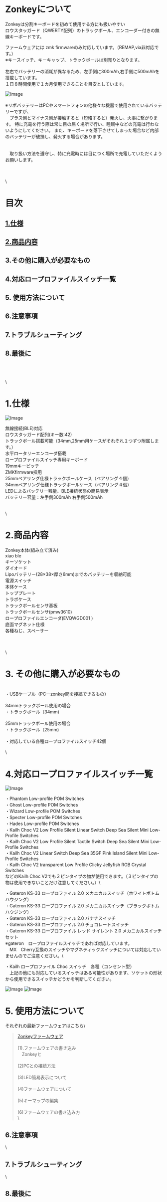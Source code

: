 # Zonkeyについて
Zonkeyは分割キーボードを初めて使用する方にも扱いやすい\
ロウスタッガード（QWERTY配列）のトラックボール、エンコーダー付きの無線キーボードです。
>
ファームウェアには zmk firmwareのみ対応しています。（REMAP,via非対応です。）\
※キースイッチ、キーキャップ、トラックボールは別売りとなります。
\
\
左右でバッテリーの消耗が異なるため、左手側に300mAh,右手側に500mAhを搭載しています。\
１日８時間使用で１カ月使用できることを目安としています。


![Image](https://github.com/user-attachments/assets/8a479e45-fbee-44db-97cd-d00713b36cb2)
\
\
※リポバッテリーはPCやスマートフォンの他様々な機器で使用されているバッテリーですが、\
　プラス側とマイナス側が接触すると（短絡すると）発火し、火事に繋がります。
  特に充電を行う際は常に目の届く場所で行い、睡眠中などの充電は行わないようにしてください。
  また、キーボードを落下させてしまった場合など内部のバッテリーが破損し、発火する場合があります。\
\
\
　取り扱い方法を遵守し、特に充電時には目につく場所で充電していただくようお願いします。 \
 \
 \
 \
 \
 
# 目次

## [1.仕様](#仕様 )

## [2.商品内容](#商品内容)

## 3.その他に購入が必要なもの

## 4.対応ロープロファイルスイッチ一覧

## 5. 使用方法について

## 6.注意事項

## 7.トラブルシューティング

## 8.最後に
 \
 \
 \
 \
# 1.仕様 

![Image](https://github.com/user-attachments/assets/5f487546-771b-44a3-b13c-cabdf2f41b11)

無線接続(BLE)対応\
ロウスタッガード配列(キー数:42)\
トラックボール搭載可能（34mm,25mm用ケースがそれぞれ１つずつ附属します。）\
水平ロータリーエンコーダ搭載\
ロープロファイルスイッチ専用キーボード\
19mmキーピッチ\
ZMKfirmware採用\
25mmベアリング仕様トラックボールケース（ベアリング４個）\
34mmベアリング仕様トラックボールケース（ベアリング４個）\
LEDによるバッテリー残量、BLE接続状態の簡易表示\
バッテリー容量：左手側300mAh  右手側500mAh \
 \
 \
 \
# 2.商品内容

Zonkey本体(組み立て済み)\
xiao ble\
キーソケット\
ダイオード\
Lipoバッテリー(28×38×厚さ6mm)までのバッテリーを収納可能\
電源スイッチ\
本体ケース\
トッププレート\
トラボケース\
トラックボールセンサ基板\
トラックボールセンサ(pmw3610)\
ロープロファイルエンコーダ(EVQWGD001 )\
底面マグネット仕様\
各種ねじ、スペーサー
 \
 \
 \
 \
 \
# 3. その他に購入が必要なもの
 \
・USBケーブル（PCーzonkey間を接続できるもの）\
\
34mmトラックボール使用の場合 \
・トラックボール（34mm) \
 \
 25mmトラックボール使用の場合 \
・トラックボール（25mm) \
 \
・対応している各種ロープロファイルスイッチ42個 
 \
 \
 \
# 4.対応ロープロファイルスイッチ一覧
![Image](https://github.com/user-attachments/assets/03dbc5da-85f1-4aac-bc44-5c0c68d64fdc)

・Phantom Low-profile POM Switches\
・Ghost Low-profile POM Switches\
・Wizard Low-profile POM Switches\
・Specter Low-profile POM Switches\
・Hades Low-profile POM Switches\
・Kailh Choc V2 Low Profile Silent Linear Switch Deep Sea Silent Mini Low-Profile Switches\
・Kailh Choc V2 Low Profile Silent Tactile Switch Deep Sea Silent Mini Low-Profile Switches\
・Kailh Choc V2 Linear Switch Deep Sea 35GF Pink Island Silent Mini Low-Profile Switches\
・Kailh Choc V2 transparent Low Profile Clicky Jellyfish RGB Crystal Switches\
などのKailh Choc V2でも２ピンタイプの物が使用できます。（３ピンタイプの物は使用できないことだけ注意してください。）\

・Gateron KS-33 ロープロファイル 2.0 メカニカルスイッチ（ホワイトボトムハウジング）\
・Gateron KS-33 ロープロファイル 2.0 メカニカルスイッチ（ブラックボトムハウジング）\
・Gateron KS-33 ロープロファイル 2.0 バナナスイッチ\
・Gateron KS-33 ロープロファイル 2.0 チョコレートスイッチ\
・Gateron KS-33 ロープロファイル レッド サイレント 2.0 メカニカルスイッチセット\
※gateron　ロープロファイルスイッチであれば対応しています。\
　MX　Cherry互換のスイッチやマグネティックスイッチについては対応していませんのでご注意ください。\

 ・Kailh ロープロファイル Choc スイッチ　各種（コンセント型）\
　上記の他にも対応しているスイッチはある可能性があります、ソケットの形状から使用できるスイッチかどうかを判断してください。

 ![Image](https://github.com/user-attachments/assets/464428ef-828a-4770-b0cc-90586c19c4cb)
 ![Image](https://github.com/user-attachments/assets/8688c4ff-4236-4a42-a4be-1c67b1a00004)


# 5. 使用方法について
それぞれの最新ファームウェアはこちら\
>[Zonkeyファームウェア](https://github.com/kureyakey/zmk-config-zonkey.git)\
\
 (1).ファームウェアの書き込み\
 　Zonkeyと\
\
(2)PCとの接続方法\
\
(3)LED簡易表示について\
\
(4)ファームウェアについて\
\
(5)キーマップの編集\
\
(6)ファームウェアの書き込み方\
\
## 6.注意事項
\
## 7.トラブルシューティング
\
## 8.最後に
